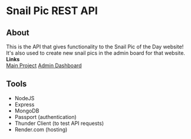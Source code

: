 # Snail Pic REST API

## About

This is the API that gives functionality to the Snail Pic of the Day website! It's also used to create new snail pics in the admin board for that website. <br/>
**Links** <br/>
[Main Project](https://github.com/EnterOrion/snail-pic-of-the-day)
[Admin Dashboard](https://github.com/EnterOrion/snail-pic-admin)

## Tools

- NodeJS
- Express
- MongoDB
- Passport (authentication)
- Thunder Client (to test API requests)
- Render.com (hosting)
